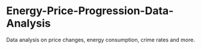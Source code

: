 # Energy-Price-Progression-Data-Analysis
Data analysis on price changes, energy consumption, crime rates and more.  
